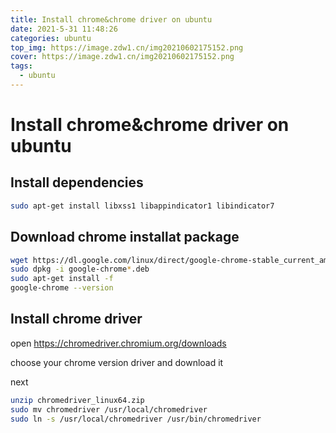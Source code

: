 ```yaml
---
title: Install chrome&chrome driver on ubuntu
date: 2021-5-31 11:48:26
categories: ubuntu
top_img: https://image.zdw1.cn/img20210602175152.png
cover: https://image.zdw1.cn/img20210602175152.png
tags:
  - ubuntu
---
```


# Install chrome&chrome driver on ubuntu

## Install dependencies

```bash
sudo apt-get install libxss1 libappindicator1 libindicator7
```

## Download chrome installat package

```bash
wget https://dl.google.com/linux/direct/google-chrome-stable_current_amd64.deb
sudo dpkg -i google-chrome*.deb
sudo apt-get install -f
google-chrome --version
```

## Install chrome driver

open https://chromedriver.chromium.org/downloads

choose your chrome version driver and download it

next

```bash
unzip chromedriver_linux64.zip
sudo mv chromedriver /usr/local/chromedriver
sudo ln -s /usr/local/chromedriver /usr/bin/chromedriver
```
